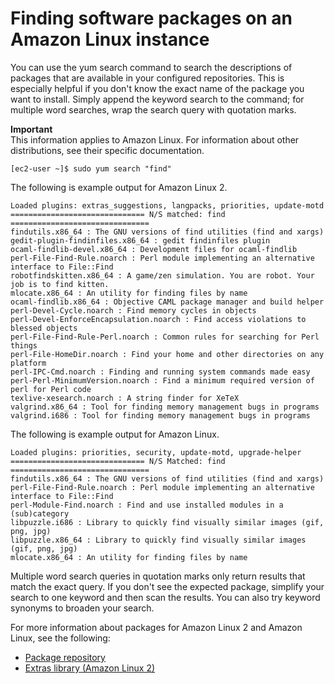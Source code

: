 # Finding software packages on an Amazon Linux instance<a name="find-software"></a>

You can use the yum search command to search the descriptions of packages that are available in your configured repositories\. This is especially helpful if you don't know the exact name of the package you want to install\. Simply append the keyword search to the command; for multiple word searches, wrap the search query with quotation marks\.

**Important**  
This information applies to Amazon Linux\. For information about other distributions, see their specific documentation\.

```
[ec2-user ~]$ sudo yum search "find"
```

The following is example output for Amazon Linux 2\.

```
Loaded plugins: extras_suggestions, langpacks, priorities, update-motd
============================== N/S matched: find ===============================
findutils.x86_64 : The GNU versions of find utilities (find and xargs)
gedit-plugin-findinfiles.x86_64 : gedit findinfiles plugin
ocaml-findlib-devel.x86_64 : Development files for ocaml-findlib
perl-File-Find-Rule.noarch : Perl module implementing an alternative interface to File::Find
robotfindskitten.x86_64 : A game/zen simulation. You are robot. Your job is to find kitten.
mlocate.x86_64 : An utility for finding files by name
ocaml-findlib.x86_64 : Objective CAML package manager and build helper
perl-Devel-Cycle.noarch : Find memory cycles in objects
perl-Devel-EnforceEncapsulation.noarch : Find access violations to blessed objects
perl-File-Find-Rule-Perl.noarch : Common rules for searching for Perl things
perl-File-HomeDir.noarch : Find your home and other directories on any platform
perl-IPC-Cmd.noarch : Finding and running system commands made easy
perl-Perl-MinimumVersion.noarch : Find a minimum required version of perl for Perl code
texlive-xesearch.noarch : A string finder for XeTeX
valgrind.x86_64 : Tool for finding memory management bugs in programs
valgrind.i686 : Tool for finding memory management bugs in programs
```

The following is example output for Amazon Linux\.

```
Loaded plugins: priorities, security, update-motd, upgrade-helper
============================== N/S Matched: find ===============================
findutils.x86_64 : The GNU versions of find utilities (find and xargs)
perl-File-Find-Rule.noarch : Perl module implementing an alternative interface to File::Find
perl-Module-Find.noarch : Find and use installed modules in a (sub)category
libpuzzle.i686 : Library to quickly find visually similar images (gif, png, jpg)
libpuzzle.x86_64 : Library to quickly find visually similar images (gif, png, jpg)
mlocate.x86_64 : An utility for finding files by name
```

Multiple word search queries in quotation marks only return results that match the exact query\. If you don't see the expected package, simplify your search to one keyword and then scan the results\. You can also try keyword synonyms to broaden your search\.

For more information about packages for Amazon Linux 2 and Amazon Linux, see the following:
+ [Package repository](amazon-linux-ami-basics.md#package-repository)
+ [Extras library \(Amazon Linux 2\)](amazon-linux-ami-basics.md#extras-library)